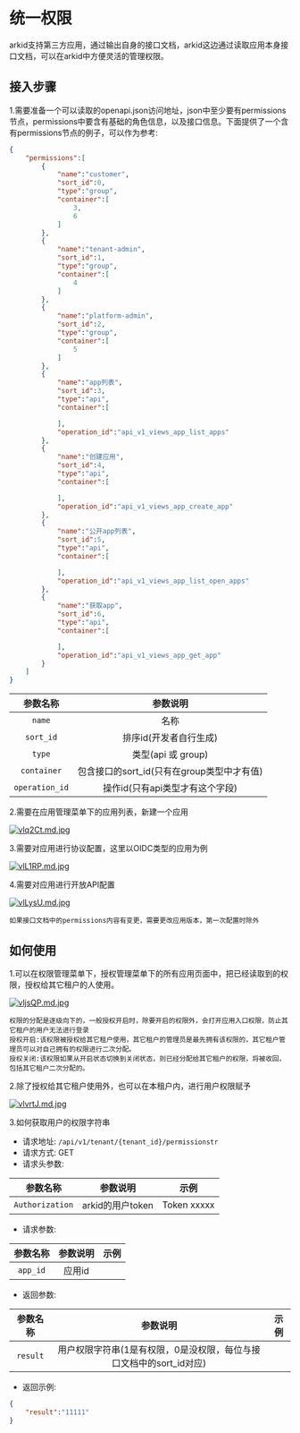 # 统一权限
arkid支持第三方应用，通过输出自身的接口文档，arkid这边通过读取应用本身接口文档，可以在arkid中方便灵活的管理权限。

## 接入步骤

1.需要准备一个可以读取的openapi.json访问地址，json中至少要有permissions节点，permissions中要含有基础的角色信息，以及接口信息。下面提供了一个含有permissions节点的例子，可以作为参考:

``` json
{
    "permissions":[
        {
            "name":"customer",
            "sort_id":0,
            "type":"group",
            "container":[
                3,
                6
            ]
        },
        {
            "name":"tenant-admin",
            "sort_id":1,
            "type":"group",
            "container":[
                4
            ]
        },
        {
            "name":"platform-admin",
            "sort_id":2,
            "type":"group",
            "container":[
                5
            ]
        },
        {
            "name":"app列表",
            "sort_id":3,
            "type":"api",
            "container":[

            ],
            "operation_id":"api_v1_views_app_list_apps"
        },
        {
            "name":"创建应用",
            "sort_id":4,
            "type":"api",
            "container":[

            ],
            "operation_id":"api_v1_views_app_create_app"
        },
        {
            "name":"公开app列表",
            "sort_id":5,
            "type":"api",
            "container":[

            ],
            "operation_id":"api_v1_views_app_list_open_apps"
        },
        {
            "name":"获取app",
            "sort_id":6,
            "type":"api",
            "container":[

            ],
            "operation_id":"api_v1_views_app_get_app"
        }
    ]
}
```

| 参数名称        | 参数说明           |
| :---------:    | :--------------: |
| `name`    | 名称  |         
| `sort_id` | 排序id(开发者自行生成) |
| `type` | 类型(api 或 group) |
| `container` | 包含接口的sort_id(只有在group类型中才有值) |
| `operation_id` | 操作id(只有api类型才有这个字段) |

2.需要在应用管理菜单下的应用列表，新建一个应用

[![vlq2Ct.md.jpg](https://s1.ax1x.com/2022/08/09/vlq2Ct.md.jpg)](https://imgtu.com/i/vlq2Ct)

3.需要对应用进行协议配置，这里以OIDC类型的应用为例

[![vlL1RP.md.jpg](https://s1.ax1x.com/2022/08/09/vlL1RP.md.jpg)](https://imgtu.com/i/vlL1RP)

4.需要对应用进行开放API配置

[![vlLysU.md.jpg](https://s1.ax1x.com/2022/08/09/vlLysU.md.jpg)](https://imgtu.com/i/vlLysU)

``` title="补充说明"
如果接口文档中的permissions内容有变更，需要更改应用版本，第一次配置时除外
```
## 如何使用

1.可以在权限管理菜单下，授权管理菜单下的所有应用页面中，把已经读取到的权限，授权给其它租户的人使用。

[![vljsQP.md.jpg](https://s1.ax1x.com/2022/08/09/vljsQP.md.jpg)](https://imgtu.com/i/vljsQP)

``` title="补充说明"
权限的分配是逐级向下的，一般授权开启时，除要开启的权限外，会打开应用入口权限，防止其它租户的用户无法进行登录
授权开启:该权限被授权给其它租户使用，其它租户的管理员是最先拥有该权限的，其它租户管理员可以对自己拥有的权限进行二次分配。
授权关闭:该权限如果从开启状态切换到关闭状态，则已经分配给其它租户的权限，将被收回，包括其它租户二次分配的。
```

2.除了授权给其它租户使用外，也可以在本租户内，进行用户权限赋予

[![vlvrtJ.md.jpg](https://s1.ax1x.com/2022/08/09/vlvrtJ.md.jpg)](https://imgtu.com/i/vlvrtJ)

3.如何获取用户的权限字符串

- 请求地址: `/api/v1/tenant/{tenant_id}/permissionstr`
- 请求方式: GET
- 请求头参数:

| 参数名称        | 参数说明           | 示例           |
| :---------:    | :--------------: | :--------------: |
| `Authorization`  | arkid的用户token  |  Token xxxxx

- 请求参数:

| 参数名称        | 参数说明           | 示例           |
| :---------:    | :--------------: | :--------------: |
| `app_id`    | 应用id  |

- 返回参数:

| 参数名称        | 参数说明           | 示例           |
| :---------:    | :--------------: | :--------------: |
| `result`    | 用户权限字符串(1是有权限，0是没权限，每位与接口文档中的sort_id对应)  |

- 返回示例: 
``` json
{
    "result":"11111"
}
```